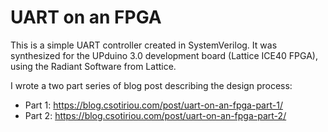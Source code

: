 # UART on an FPGA

This is a simple UART controller created in SystemVerilog. It was synthesized for the UPduino 3.0 development board (Lattice ICE40 FPGA), using the Radiant Software from Lattice.

I wrote a two part series of blog post describing the design process:

- Part 1: https://blog.csotiriou.com/post/uart-on-an-fpga-part-1/
- Part 2: https://blog.csotiriou.com/post/uart-on-an-fpga-part-2/